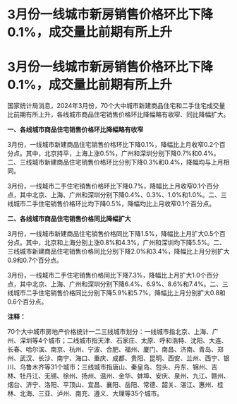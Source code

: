 # 3月份一线城市新房销售价格环比下降0.1%，成交量比前期有所上升

# 3月份一线城市新房销售价格环比下降0.1%，成交量比前期有所上升

国家统计局消息，2024年3月份，70个大中城市新建商品住宅和二手住宅成交量比前期有所上升，各线城市商品住宅销售价格环比降幅略有收窄、同比降幅扩大。

**一、各线城市商品住宅销售价格环比降幅略有收窄**

3月份，一线城市新建商品住宅销售价格环比下降0.1%，降幅比上月收窄0.2个百分点。其中，北京持平，上海上涨0.5%，广州和深圳分别下降0.7%和0.4%。二、三线城市新建商品住宅销售价格环比分别下降0.3%和0.4%，降幅均与上月相同。

3月份，一线城市二手住宅销售价格环比下降0.7%，降幅比上月收窄0.1个百分点，其中北京、上海、广州和深圳分别下降0.4%、0.3%、1.0%和1.0%。二、三线城市二手住宅销售价格环比均下降0.5%，降幅均比上月收窄0.1个百分点。

**二、各线城市商品住宅销售价格同比降幅扩大**

3月份，一线城市新建商品住宅销售价格同比下降1.5%，降幅比上月扩大0.5个百分点。其中，北京和上海分别上涨0.8%和4.3%，广州和深圳均下降5.5%。二、三线城市新建商品住宅销售价格同比分别下降2.0%和3.4%，降幅比上月分别扩大0.9和0.7个百分点。

3月份，一线城市二手住宅销售价格同比下降7.3%，降幅比上月扩大1.0个百分点，其中北京、上海、广州和深圳分别下降6.4%、6.9%、8.6%和7.4%。二、三线城市二手住宅销售价格同比分别下降5.9%和5.7%，降幅比上月分别扩大0.8和0.6个百分点。

**注释：**

70个大中城市房地产价格统计一二三线城市划分：一线城市指北京、上海、广州、深圳等4个城市；二线城市指天津、石家庄、太原、呼和浩特、沈阳、大连、长春、哈尔滨、南京、杭州、宁波、合肥、福州、厦门、南昌、济南、青岛、郑州、武汉、长沙、南宁、海口、重庆、成都、贵阳、昆明、西安、兰州、西宁、银川、乌鲁木齐等31个城市；三线城市指唐山、秦皇岛、包头、丹东、锦州、吉林、牡丹江、无锡、徐州、扬州、温州、金华、蚌埠、安庆、泉州、九江、赣州、烟台、济宁、洛阳、平顶山、宜昌、襄阳、岳阳、常德、韶关、湛江、惠州、桂林、北海、三亚、泸州、南充、遵义、大理等35个城市。

